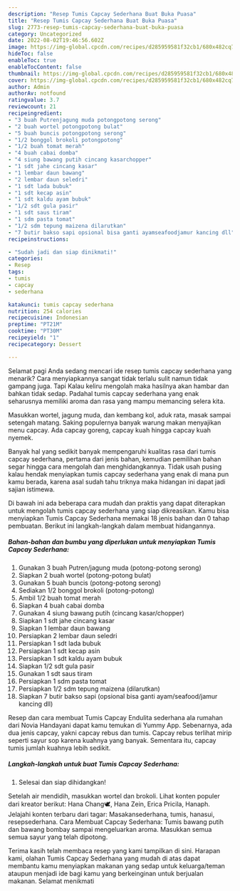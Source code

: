 ```yaml
---
description: "Resep Tumis Capcay Sederhana Buat Buka Puasa"
title: "Resep Tumis Capcay Sederhana Buat Buka Puasa"
slug: 2773-resep-tumis-capcay-sederhana-buat-buka-puasa
category: Uncategorized
date: 2022-08-02T19:46:56.602Z
image: https://img-global.cpcdn.com/recipes/d285959581f32cb1/680x482cq70/tumis-capcay-sederhana-foto-resep-utama.jpg
hideToc: false
enableToc: true
enableTocContent: false
thumbnail: https://img-global.cpcdn.com/recipes/d285959581f32cb1/680x482cq70/tumis-capcay-sederhana-foto-resep-utama.jpg
cover: https://img-global.cpcdn.com/recipes/d285959581f32cb1/680x482cq70/tumis-capcay-sederhana-foto-resep-utama.jpg
author: Admin
authorAv: notfound
ratingvalue: 3.7
reviewcount: 21
recipeingredient:
- "3 buah Putrenjagung muda potongpotong serong"
- "2 buah wortel potongpotong bulat"
- "5 buah buncis potongpotong serong"
- "1/2 bonggol brokoli potongpotong"
- "1/2 buah tomat merah"
- "4 buah cabai domba"
- "4 siung bawang putih cincang kasarchopper"
- "1 sdt jahe cincang kasar"
- "1 lembar daun bawang"
- "2 lembar daun seledri"
- "1 sdt lada bubuk"
- "1 sdt kecap asin"
- "1 sdt kaldu ayam bubuk"
- "1/2 sdt gula pasir"
- "1 sdt saus tiram"
- "1 sdm pasta tomat"
- "1/2 sdm tepung maizena dilarutkan"
- "7 butir bakso sapi opsional bisa ganti ayamseafoodjamur kancing dll"
recipeinstructions:

- "Sudah jadi dan siap dinikmati!"
categories:
- Resep
tags:
- tumis
- capcay
- sederhana

katakunci: tumis capcay sederhana 
nutrition: 254 calories
recipecuisine: Indonesian
preptime: "PT21M"
cooktime: "PT30M"
recipeyield: "1"
recipecategory: Dessert

---
```



Selamat pagi Anda sedang mencari ide resep tumis capcay sederhana yang menarik? Cara menyiapkannya sangat tidak terlalu sulit namun tidak gampang juga. Tapi Kalau keliru mengolah maka hasilnya akan hambar dan bahkan tidak sedap. Padahal tumis capcay sederhana yang enak seharusnya memiliki aroma dan rasa yang mampu memancing selera kita.


Masukkan wortel, jagung muda, dan kembang kol, aduk rata, masak sampai setengah matang. Saking populernya banyak warung makan menyajikan menu capcay. Ada capcay goreng, capcay kuah hingga capcay kuah nyemek.

Banyak hal yang sedikit banyak mempengaruhi kualitas rasa dari tumis capcay sederhana, pertama dari jenis bahan, kemudian pemilihan bahan segar hingga cara mengolah dan menghidangkannya. Tidak usah pusing kalau hendak menyiapkan tumis capcay sederhana yang enak di mana pun kamu berada, karena asal sudah tahu triknya maka hidangan ini dapat jadi sajian istimewa.


Di bawah ini ada beberapa cara mudah dan praktis yang dapat diterapkan untuk mengolah tumis capcay sederhana yang siap dikreasikan. Kamu bisa menyiapkan Tumis Capcay Sederhana memakai 18 jenis bahan dan 0 tahap pembuatan. Berikut ini langkah-langkah dalam membuat hidangannya.

<!--inarticleads1-->

##### Bahan-bahan dan bumbu yang diperlukan untuk menyiapkan Tumis Capcay Sederhana:

1. Gunakan 3 buah Putren/jagung muda (potong-potong serong)
1. Siapkan 2 buah wortel (potong-potong bulat)
1. Gunakan 5 buah buncis (potong-potong serong)
1. Sediakan 1/2 bonggol brokoli (potong-potong)
1. Ambil 1/2 buah tomat merah
1. Siapkan 4 buah cabai domba
1. Gunakan 4 siung bawang putih (cincang kasar/chopper)
1. Siapkan 1 sdt jahe cincang kasar
1. Siapkan 1 lembar daun bawang
1. Persiapkan 2 lembar daun seledri
1. Persiapkan 1 sdt lada bubuk
1. Persiapkan 1 sdt kecap asin
1. Persiapkan 1 sdt kaldu ayam bubuk
1. Siapkan 1/2 sdt gula pasir
1. Gunakan 1 sdt saus tiram
1. Persiapkan 1 sdm pasta tomat
1. Persiapkan 1/2 sdm tepung maizena (dilarutkan)
1. Siapkan 7 butir bakso sapi (opsional bisa ganti ayam/seafood/jamur kancing dll)


Resep dan cara membuat Tumis Capcay Endulita sederhana ala rumahan dari Novia Handayani dapat kamu temukan di Yummy App. Sebenarnya, ada dua jenis capcay, yakni capcay rebus dan tumis. Capcay rebus terlihat mirip seperti sayur sop karena kuahnya yang banyak. Sementara itu, capcay tumis jumlah kuahnya lebih sedikit. 

<!--inarticleads2-->

##### Langkah-langkah untuk buat Tumis Capcay Sederhana:


1. Selesai dan siap dihidangkan!

Setelah air mendidih, masukkan wortel dan brokoli. Lihat konten populer dari kreator berikut: Hana Chang🕊, Hana Zein, Erica Pricila, Hanaph. Jelajahi konten terbaru dari tagar: Masakansederhana, tumis, hanasui, resepsederhana. Cara Membuat Capcay Sederhana: Tumis bawang putih dan bawang bombay sampai mengeluarkan aroma. Masukkan semua semua sayur yang telah dipotong. 

Terima kasih telah membaca resep yang kami tampilkan di sini. Harapan kami, olahan Tumis Capcay Sederhana yang mudah di atas dapat membantu kamu menyiapkan makanan yang sedap untuk keluarga/teman ataupun menjadi ide bagi kamu yang berkeinginan untuk berjualan makanan. Selamat menikmati
